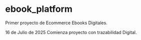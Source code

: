 # ebook_platform
Primer proyecto de Ecommerce Ebooks Digitales. 

16 de Julio de 2025
Comienza proyecto con trazabilidad Digital.
